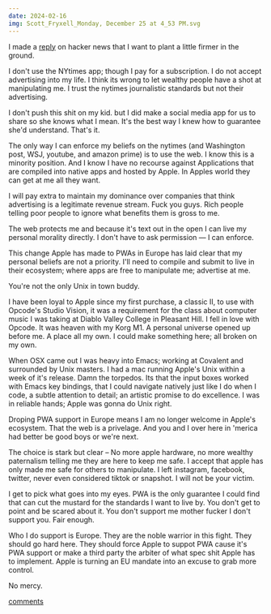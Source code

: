 ```yaml
---
date: 2024-02-16
img: Scott_Fryxell_Monday, December 25 at 4_53 PM.svg
---
```


I made a [reply](https://news.ycombinator.com/item?id=39299007#39377420) on hacker news that I want to plant a little firmer in the ground.

I don't use the NYtimes app; though I pay for a subscription. I do not accept advertising into my life. I think its wrong to let wealthy people have a shot at manipulating me. I trust the nytimes journalistic standards but not their advertising.

I don't push this shit on my kid. but I did make a social media app for us to share so she knows what I mean. It's the best way I knew how to guarantee she'd understand. That's it.

The only way I can enforce my beliefs on the nytimes (and Washington post, WSJ, youtube, and amazon prime) is to use the web. I know this is a minority position. And I know I have no recourse against Applications that are compiled into native apps and hosted by Apple. In Apples world they can get at me all they want.

I will pay extra to maintain my dominance over companies that think advertising is a legitimate revenue stream. Fuck you guys. Rich people telling poor people to ignore what benefits them is gross to me.

The web protects me and because it's text out in the open I can live my personal morality directly. I don't have to ask permission — I can enforce.

This change Apple has made to PWAs in Europe has laid clear that my personal beliefs are not a priority. I'll need to compile and submit to live in their ecosystem; where apps are free to manipulate me; advertise at me.

You're not the only Unix in town buddy.

I have been loyal to Apple since my first purchase, a classic II, to use with Opcode's Studio Vision, it was a requirement for the class about computer music I was taking at Diablo Valley College in Pleasant Hill. I fell in love with Opcode. It was heaven with my Korg M1. A personal universe opened up before me. A place all my own. I could make something here; all broken on my own.

When OSX came out I was heavy into Emacs; working at Covalent and surrounded by Unix masters. I had a mac running Apple's Unix within a week of it's release. Damn the torpedos. Its that the input boxes worked with Emacs key bindings, that I could navigate natively just like I do when I code, a subtle attention to detail; an artistic promise to do excellence. I was in reliable hands; Apple was gonna do Unix right.

Droping PWA support in Europe means I am no longer welcome in Apple's ecosystem. That the web is a privelage. And you and I over here in 'merica had better be good boys or we're next.

The choice is stark but clear – No more apple hardware, no more wealthy paternalism telling me they are here to keep me safe. I accept that apple has only made me safe for others to manipulate. I left instagram, facebook, twitter, never even considered tiktok or snapshot. I will not be your victim.

I get to pick what goes into my eyes. PWA is the only guarantee I could find that can cut the mustard for the standards I want to live by. You don't get to point and be scared about it. You don't support me mother fucker I don't support you. Fair enough.

Who I do support is Europe. They are the noble warrior in this fight. They should go hard here. They should force Apple to suppot PWA cause it's PWA support or make a third party the arbiter of what spec shit Apple has to implement. Apple is turning an EU mandate into an excuse to grab more control.

No mercy.

[comments](https://news.ycombinator.com/item?id=39404458)

